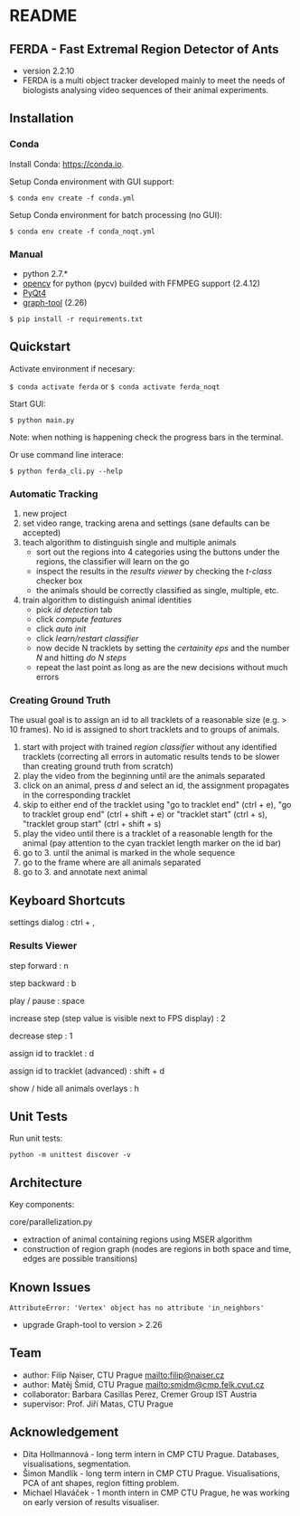 # README

## FERDA - Fast Extremal Region Detector of Ants

- version 2.2.10
- FERDA is a multi object tracker developed mainly to meet the needs of biologists analysing video sequences of their animal experiments.

## Installation

### Conda

Install Conda: https://conda.io.

Setup Conda environment with GUI support:

`$ conda env create -f conda.yml`

Setup Conda environment for batch processing (no GUI):

`$ conda env create -f conda_noqt.yml`

### Manual

* python 2.7.\*
* [opencv](http://opencv.org) for python (pycv) builded with FFMPEG support (2.4.12)
* [PyQt4](https://www.riverbankcomputing.com/software/pyqt/download)
* [graph-tool](https://pypi.python.org/pypi/graph-tool) (2.26)

`$ pip install -r requirements.txt`

## Quickstart

Activate environment if necesary:

`$ conda activate ferda` or `$ conda activate ferda_noqt`

Start GUI:

`$ python main.py`

Note: when nothing is happening check the progress bars in the terminal.

Or use command line interace:

`$ python ferda_cli.py --help`
    
### Automatic Tracking    

1. new project
2. set video range, tracking arena and settings (sane defaults can be accepted)
3. teach algorithm to distinguish single and multiple animals
    - sort out the regions into 4 categories using the buttons under the regions, the classifier will learn on the go
    - inspect the results in the *results viewer* by checking the *t-class* checker box
    - the animals should be correctly classified as single, multiple, etc.
4. train algorithm to distinguish animal identities
    - pick *id detection* tab
    - click *compute features*
    - click *auto init*
    - click *learn/restart classifier*
    - now decide N tracklets by setting the *certainity eps* and the number *N* and hitting *do N steps*
    - repeat the last point as long as are the new decisions without much errors 


### Creating Ground Truth

The usual goal is to assign an id to all tracklets of a reasonable size (e.g. > 10 frames). No id is assigned to short tracklets and to groups of animals.

1. start with project with trained *region classifier* without any identified tracklets
   (correcting all errors in automatic results tends to be slower than creating ground 
   truth from scratch)
2. play the video from the beginning until are the animals separated
3. click on an animal, press *d* and select an id, the assignment propagates 
   in the corresponding tracklet
4. skip to either end of the tracklet using "go to tracklet end" (ctrl + e), "go to tracklet group end" (ctrl + shift + e) or "tracklet start" (ctrl + s), "tracklet group start" (ctrl + shift + s)
5. play the video until there is a tracklet of a reasonable length for the animal (pay attention to the cyan tracklet length marker on the id bar)
6. go to 3. until the animal is marked in the whole sequence
7. go to the frame where are all animals separated
8. go to 3. and annotate next animal

## Keyboard Shortcuts

settings dialog
: ctrl + ,

### Results Viewer

step forward
: n

step backward
: b

play / pause
: space

increase step (step value is visible next to FPS display)
: 2

decrease step
: 1

assign id to tracklet
: d

assign id to tracklet (advanced)
: shift + d

show / hide all animals overlays
: h

## Unit Tests

Run unit tests:

`python -m unittest discover -v`

## Architecture

Key components:

core/parallelization.py
- extraction of animal containing regions using MSER algorithm
- construction of region graph (nodes are regions in both space and time, edges are possible transitions)

## Known Issues

`AttributeError: 'Vertex' object has no attribute 'in_neighbors'`

- upgrade Graph-tool to version > 2.26

## Team

* author: Filip Naiser, CTU Prague <mailto:filip@naiser.cz>
* author: Matěj Šmíd, CTU Prague <mailto:smidm@cmp.felk.cvut.cz>
* collaborator: Barbara Casillas Perez, Cremer Group IST Austria 
* supervisor: Prof. Jiří Matas, CTU Prague

## Acknowledgement

* Dita Hollmannová - long term intern in CMP CTU Prague. Databases, visualisations, segmentation.
* Šimon Mandlík - long term intern in CMP CTU Prague. Visualisations, PCA of ant shapes, region fitting problem.
* Michael Hlaváček - 1 month intern in CMP CTU Prague, he was working on early version of results visualiser.

